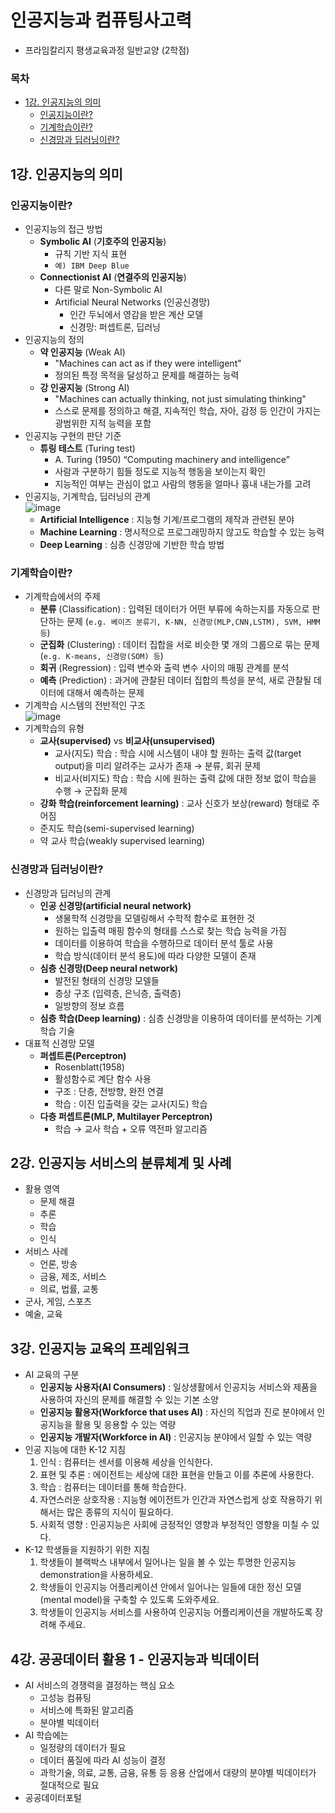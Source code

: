 # 인공지능과 컴퓨팅사고력
- 프라임칼리지 평생교육과정 일반교양 (2학점)

### 목차
- [1강. 인공지능의 의미](#1강-인공지능의-의미)
  - [인공지능이란?](#인공지능이란)
  - [기계학습이란?](#기계학습이란)
  - [신경망과 딥러닝이란?](#신경망과-딥러닝이란)

## 1강. 인공지능의 의미
### 인공지능이란?
- 인공지능의 접근 방법
  - **Symbolic AI** (**기호주의 인공지능**)
    - 규칙 기반 지식 표현
    - `예) IBM Deep Blue`
  - **Connectionist AI** (**연결주의 인공지능**)
    - 다른 말로 Non-Symbolic AI
    - Artificial Neural Networks (인공신경망)
      - 인간 두뇌에서 영감을 받은 계산 모델
      - 신경망: 퍼셉트론, 딥러닝
- 인공지능의 정의
  - **약 인공지능** (Weak AI)
    - "Machines can act as if they were intelligent"
    - 정의된 특정 목적을 달성하고 문제를 해결하는 능력
  - **강 인공지능** (Strong AI)
    - "Machines can actually thinking, not just simulating thinking"
    - 스스로 문제를 정의하고 해결, 지속적인 학습, 자아, 감정 등 인간이 가지는 광범위한 지적 능력을 포함
- 인공지능 구현의 판단 기준
  - **튜링 테스트** (Turing test)
    - A. Turing (1950) “Computing machinery and intelligence”
    - 사람과 구분하기 힘들 정도로 지능적 행동을 보이는지 확인
    - 지능적인 여부는 관심이 없고 사람의 행동을 얼마나 흉내 내는가를 고려
- 인공지능, 기계학습, 딥러닝의 관계  
  ![image](https://user-images.githubusercontent.com/61646760/177976883-296c4f66-fc7d-40ba-9be9-09a21ab85866.png)
  - **Artificial Intelligence** : 지능형 기계/프로그램의 제작과 관련된 분야
  - **Machine Learning** : 명시적으로 프로그래밍하지 않고도 학습할 수 있는 능력
  - **Deep Learning** : 심층 신경망에 기반한 학습 방법
### 기계학습이란?
- 기계학습에서의 주제
  - **분류** (Classification) : 입력된 데이터가 어떤 부류에 속하는지를 자동으로 판단하는 문제 (`e.g. 베이즈 분류기, K-NN, 신경망(MLP,CNN,LSTM), SVM, HMM 등`)
  - **군집화** (Clustering) : 데이터 집합을 서로 비슷한 몇 개의 그룹으로 묶는 문제 (`e.g. K-means, 신경망(SOM) 등`)
  - **회귀** (Regression) : 입력 변수와 출력 변수 사이의 매핑 관계를 분석
  - **예측** (Prediction) : 과거에 관찰된 데이터 집합의 특성을 분석, 새로 관찰될 데이터에 대해서 예측하는 문제
- 기계학습 시스템의 전반적인 구조  
  ![image](https://user-images.githubusercontent.com/61646760/177977281-7ee52cac-7192-4ae1-b681-c18bd7a78df9.png)
- 기계학습의 유형
  - **교사(supervised)** vs **비교사(unsupervised)**
    - 교사(지도) 학습 : 학습 시에 시스템이 내야 할 원하는 출력 값(target output)을 미리 알려주는 교사가 존재 → 분류, 회귀 문제
    - 비교사(비지도) 학습 : 학습 시에 원하는 출력 값에 대한 정보 없이 학습을 수행 → 군집화 문제
  - **강화 학습(reinforcement learning)** : 교사 신호가 보상(reward) 형태로 주어짐
  - 준지도 학습(semi-supervised learning)
  - 약 교사 학습(weakly supervised learning)
### 신경망과 딥러닝이란?
- 신경망과 딥러닝의 관계
  - **인공 신경망(artificial neural network)**
    - 생물학적 신경망을 모델링해서 수학적 함수로 표현한 것
    - 원하는 입출력 매핑 함수의 형태를 스스로 찾는 학습 능력을 가짐
    - 데이터를 이용하여 학습을 수행하므로 데이터 분석 툴로 사용
    - 학습 방식(데이터 분석 용도)에 따라 다양한 모델이 존재
  - **심층 신경망(Deep neural network)**
    - 발전된 형태의 신경망 모델들
    - 층상 구조 (입력층, 은닉층, 출력층)
    - 일방향의 정보 흐름
  - **심층 학습(Deep learning)** : 심층 신경망을 이용하여 데이터를 분석하는 기계학습 기술
- 대표적 신경망 모델
  - **퍼셉트론(Perceptron)**
    - Rosenblatt(1958)
    - 활성함수로 계단 함수 사용
    - 구조 : 단층, 전방향, 완전 연결
    - 학습 : 이진 입출력을 갖는 교사(지도) 학습
  - **다층 퍼셉트론(MLP, Multilayer Perceptron)**
    - 학습 → 교사 학습 + 오류 역전파 알고리즘

## 2강. 인공지능 서비스의 분류체계 및 사례
- 활용 영역
  - 문제 해결
  - 추론
  - 학습
  - 인식
- 서비스 사례
  - 언론, 방송
  - 금융, 제조, 서비스
  - 의료, 법률, 교통
- 군사, 게임, 스포츠
- 예술, 교육

## 3강. 인공지능 교육의 프레임워크
- AI 교육의 구분
  - **인공지능 사용자(AI Consumers)** : 일상생활에서 인공지능 서비스와 제품을 사용하여 자신의 문제를 해결할 수 있는 기본 소양
  - **인공지능 활용자(Workforce that uses AI)** : 자신의 직업과 진로 분야에서 인공지능을 활용 및 응용할 수 있는 역량
  - **인공지능 개발자(Workforce in AI)** : 인공지능 분야에서 일할 수 있는 역량
- 인공 지능에 대한 K-12 지침
  1. 인식 : 컴퓨터는 센서를 이용해 세상을 인식한다.
  2. 표현 및 추론 : 에이전트는 세상에 대한 표현을 만들고 이를 추론에 사용한다.
  3. 학습 : 컴퓨터는 데이터를 통해 학습한다.
  4. 자연스러운 상호작용 : 지능형 에이전트가 인간과 자연스럽게 상호 작용하기 위해서는 많은 종류의 지식이 필요하다.
  5. 사회적 영향 : 인공지능은 사회에 긍정적인 영향과 부정적인 영향을 미칠 수 있다.
- K-12 학생들을 지원하기 위한 지침
  1. 학생들이 블랙박스 내부에서 일어나는 일을 볼 수 있는 투명한 인공지능 demonstration을 사용하세요.
  2. 학생들이 인공지능 어플리케이션 안에서 일어나는 일들에 대한 정신 모델(mental model)을 구축할 수 있도록 도와주세요.
  3. 학생들이 인공지능 서비스를 사용하여 인공지능 어플리케이션을 개발하도록 장려해 주세요.
  
## 4강. 공공데이터 활용 1 - 인공지능과 빅데이터
- AI 서비스의 경쟁력을 결정하는 핵심 요소
  - 고성능 컴퓨팅
  - 서비스에 특화된 알고리즘
  - 분야별 빅데이터
- AI 학습에는
  - 일정량의 데이터가 필요
  - 데이터 품질에 따라 AI 성능이 결정
  - 과학기술, 의료, 교통, 금융, 유통 등 응용 산업에서 대량의 분야별 빅데이터가 절대적으로 필요
- 공공데이터포털
